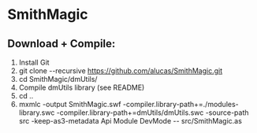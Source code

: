 SmithMagic
==========

Download + Compile:
-------------------

1. Install Git
2. git clone --recursive https://github.com/alucas/SmithMagic.git
3. cd SmithMagic/dmUtils/
4. Compile dmUtils library (see README)
5. cd ..
6. mxmlc -output SmithMagic.swf -compiler.library-path+=./modules-library.swc -compiler.library-path+=dmUtils/dmUtils.swc -source-path src -keep-as3-metadata Api Module DevMode -- src/SmithMagic.as
